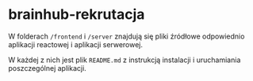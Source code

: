 # brainhub-rekrutacja

W folderach `/frontend` i `/server` znajdują się pliki źródłowe odpowiednio aplikacji reactowej i aplikacji serwerowej.

W każdej z nich jest plik `README.md` z instrukcją instalacji i uruchamiania poszczególnej aplikacji.
